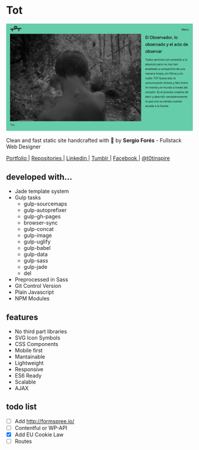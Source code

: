 # Tot
![ t0t.github.io/tot/ ](./screenshot.png)

Clean and fast static site handcrafted with :sparkling_heart: by **Sergio Forés** - Fullstack Web Designer

 [ Portfolio ](http://t0t.github.io/sergiofores/) | [ Repositories ](https://github.com/t0t/) | [ Linkedin ](https://www.linkedin.com/in/sergiofores/) | [ Tumblr ](http://www.tumblr.com/t0tfotos) | [ Facebook ](https://www.facebook.com/T0T-156415467869146/) | [ @t0tinspire ](https://twitter.com/t0tinspire/)

## developed with...
- Jade template system
- Gulp tasks
  - gulp-sourcemaps
  - gulp-autoprefixer
  - gulp-gh-pages
  - browser-sync
  - gulp-concat
  - gulp-image
  - gulp-uglify
  - gulp-babel
  - gulp-data
  - gulp-sass
  - gulp-jade
  - del
- Preprocessed in Sass
- Git Control Version
- Plain Javascript
- NPM Modules

## features
- No third part libraries
- SVG Icon Symbols
- CSS Components
- Mobile first
- Mantainable
- Lightweight
- Responsive
- ES6 Ready
- Scalable
- AJAX

## todo list
 - [ ] Add http://formspree.io/
 - [ ] Contentful or WP-API
 - [x] Add EU Cookie Law
 - [ ] Routes
